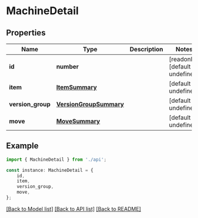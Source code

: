# MachineDetail


## Properties

Name | Type | Description | Notes
------------ | ------------- | ------------- | -------------
**id** | **number** |  | [readonly] [default to undefined]
**item** | [**ItemSummary**](ItemSummary.md) |  | [default to undefined]
**version_group** | [**VersionGroupSummary**](VersionGroupSummary.md) |  | [default to undefined]
**move** | [**MoveSummary**](MoveSummary.md) |  | [default to undefined]

## Example

```typescript
import { MachineDetail } from './api';

const instance: MachineDetail = {
    id,
    item,
    version_group,
    move,
};
```

[[Back to Model list]](../README.md#documentation-for-models) [[Back to API list]](../README.md#documentation-for-api-endpoints) [[Back to README]](../README.md)
